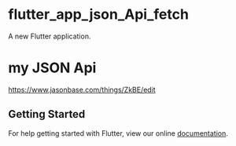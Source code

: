 # flutter_app_json_Api_fetch

A new Flutter application.

# my JSON Api

https://www.jasonbase.com/things/ZkBE/edit

## Getting Started

For help getting started with Flutter, view our online
[documentation](https://flutter.io/).
